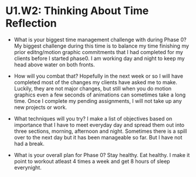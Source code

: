 # U1.W2: Thinking About Time Reflection

* What is your biggest time management challenge with during Phase 0? 
  My biggest challenge during this time is to balance my time finishing my prior editng/motion graphic commitments that I had completed for my clients before I started phase0.  I am working day and night to keep my head above water on both fronts.

* How will you combat that? 
  Hopefully in the next week or so I will have completed most of the changes my clients have asked me to make.  Luckily, they are not major changes, but still when you do motion graphics even a few seconds of animations can sometimes take a long time. Once I complete my pending assignments, I will not take up any new projects or work.

* What techniques will you try?
  I make a list of objectives based on importance that I have to meet everyday day and spread them out into three sections, morning, afternoon and night.  Sometimes there is a spill over to the next day but it has been manageable so far.  But I have not had a break.

* What is your overall plan for Phase 0?
Stay healthy.  Eat healthy.  I make it point to workout atleast 4 times a week and get 8 hours of sleep everynight.